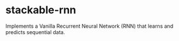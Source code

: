 # stackable-rnn
Implements a Vanilla Recurrent Neural Network (RNN) that learns and predicts sequential data. 
